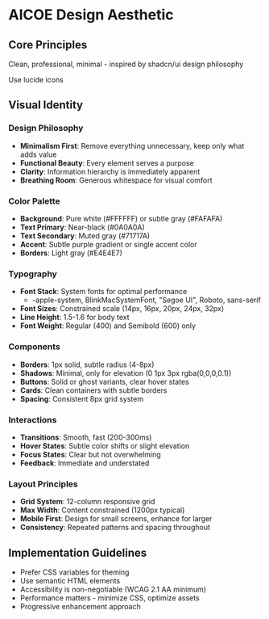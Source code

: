 # AICOE Design Aesthetic

## Core Principles
Clean, professional, minimal - inspired by shadcn/ui design philosophy

Use lucide icons

## Visual Identity

### Design Philosophy
- **Minimalism First**: Remove everything unnecessary, keep only what adds value
- **Functional Beauty**: Every element serves a purpose
- **Clarity**: Information hierarchy is immediately apparent
- **Breathing Room**: Generous whitespace for visual comfort

### Color Palette
- **Background**: Pure white (#FFFFFF) or subtle gray (#FAFAFA)
- **Text Primary**: Near-black (#0A0A0A)
- **Text Secondary**: Muted gray (#71717A)
- **Accent**: Subtle purple gradient or single accent color
- **Borders**: Light gray (#E4E4E7)

### Typography
- **Font Stack**: System fonts for optimal performance
  - -apple-system, BlinkMacSystemFont, "Segoe UI", Roboto, sans-serif
- **Font Sizes**: Constrained scale (14px, 16px, 20px, 24px, 32px)
- **Line Height**: 1.5-1.6 for body text
- **Font Weight**: Regular (400) and Semibold (600) only

### Components
- **Borders**: 1px solid, subtle radius (4-8px)
- **Shadows**: Minimal, only for elevation (0 1px 3px rgba(0,0,0,0.1))
- **Buttons**: Solid or ghost variants, clear hover states
- **Cards**: Clean containers with subtle borders
- **Spacing**: Consistent 8px grid system

### Interactions
- **Transitions**: Smooth, fast (200-300ms)
- **Hover States**: Subtle color shifts or slight elevation
- **Focus States**: Clear but not overwhelming
- **Feedback**: Immediate and understated

### Layout Principles
- **Grid System**: 12-column responsive grid
- **Max Width**: Content constrained (1200px typical)
- **Mobile First**: Design for small screens, enhance for larger
- **Consistency**: Repeated patterns and spacing throughout

## Implementation Guidelines
- Prefer CSS variables for theming
- Use semantic HTML elements
- Accessibility is non-negotiable (WCAG 2.1 AA minimum)
- Performance matters - minimize CSS, optimize assets
- Progressive enhancement approach